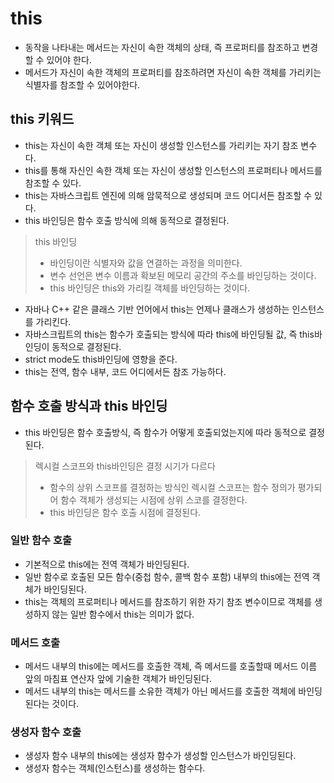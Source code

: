 # this

- 동작을 나타내는 메서드는 자신이 속한 객체의 상태, 즉 프로퍼티를 참조하고 변경할 수 있어야 한다.
- 메서드가 자신이 속한 객체의 프로퍼티를 참조하려면 자신이 속한 객체를 가리키는 식별자를 참조할 수 있어야한다.

## this 키워드

- this는 자신이 속한 객체 또는 자신이 생성할 인스턴스를 가리키는 자기 참조 변수다.
- this를 통해 자신인 속한 객체 또는 자신이 생성할 인스턴스의 프로퍼티나 메서드를 참조할 수 있다.
- this는 자바스크립트 엔진에 의해 암묵적으로 생성되며 코드 어디서든 참조할 수 있다.
- this 바인딩은 함수 호출 방식에 의해 동적으로 결정된다.

> this 바인딩
>
> - 바인딩이란 식별자와 값을 연결하는 과정을 의미한다.
> - 변수 선언은 변수 이름과 확보된 메모리 공간의 주소를 바인딩하는 것이다.
> - this 바인딩은 this와 가리킬 객체를 바인딩하는 것이다.

- 자바나 C++ 같은 클래스 기반 언어에서 this는 언제나 클래스가 생성하는 인스턴스를 가리킨다.
- 자바스크립트의 this는 함수가 호출되는 방식에 따라 this에 바인딩될 값, 즉 this바인딩이 동적으로 결정된다.
- strict mode도 this바인딩에 영향을 준다.
- this는 전역, 함수 내부, 코드 어디에서든 참조 가능하다.

## 함수 호출 방식과 this 바인딩

- this 바인딩은 함수 호출방식, 즉 함수가 어떻게 호출되었는지에 따라 동적으로 결정된다.

> 렉시컬 스코프와 this바인딩은 결정 시기가 다르다
>
> - 함수의 상위 스코프를 결정하는 방식인 렉시컬 스코프는 함수 정의가 평가되어 함수 객체가 생성되는 시점에 상위 스코를 결정한다.
> - this 바인딩은 함수 호출 시점에 결정된다.

### 일반 함수 호출

- 기본적으로 this에는 전역 객체가 바인딩된다.
- 일반 함수로 호출된 모든 함수(중첩 함수, 콜백 함수 포함) 내부의 this에는 전역 객체가 바인딩된다.
- this는 객체의 프로퍼티나 메서드를 참조하기 위한 자기 참조 변수이므로 객체를 생성하지 않는 일반 함수에서 this는 의미가 없다.

### 메서드 호출

- 메서드 내부의 this에는 메서드를 호출한 객체, 즉 메서드를 호출할때 메서드 이름 앞의 마침표 연산자 앞에 기술한 객체가 바인딩된다.
- 메서드 내부의 this는 메서드를 소유한 객체가 아닌 메서드를 호출한 객체에 바인딩된다는 것이다.

### 생성자 함수 호출

- 생성자 함수 내부의 this에는 생성자 함수가 생성할 인스턴스가 바인딩된다.
- 생성자 함수는 객체(인스턴스)를 생성하는 함수다.
